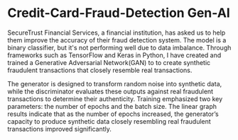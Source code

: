 # Credit-Card-Fraud-Detection Gen-AI
SecureTrust Financial Services, a financial institution, has asked us to help them improve the accuracy of their fraud detection system. The model is a binary classifier, but it's not performing well due to data imbalance. Through frameworks such as TensorFlow and Keras in Python, I have created and trained a Generative Adversarial Network(GAN) to  to create synthetic fraudulent transactions that closely resemble real transactions.

The generator is designed to transform random noise into synthetic data, while the discriminator evaluates these outputs against real fraudulent transactions to determine their authenticity. Training emphasized two key parameters: the number of epochs and the batch size. The linear graph results indicate that as the number of epochs increased, the generator’s capacity to produce synthetic data closely resembling real fraudulent transactions improved significantly. 

